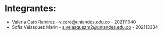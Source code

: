 # Integrantes:
- Valeria Caro Ramirez - v.caro@uniandes.edu.co - 202111040
- Sofia Velasquez Marin - s.velasquezm2@uniandes.edu.co - 202113334
